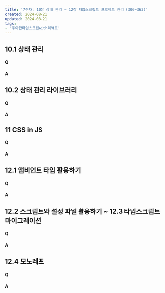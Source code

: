 ```yaml
---
title: '7주차: 10장 상태 관리 ~ 12장 타입스크립트 프로젝트 관리 (306~363)'
created: 2024-08-21
updated: 2024-08-21
tags:
- '우아한타입스크립with리액트'
---
```


## 10.1 상태 관리

#### Q


#### A


## 10.2 상태 관리 라이브러리

#### Q


#### A


## 11 CSS in JS

#### Q


#### A


## 12.1 앰비언트 타입 활용하기

#### Q


#### A


## 12.2 스크립트와 설정 파일 활용하기 ~ 12.3 타입스크립트 마이그레이션

#### Q


#### A


## 12.4 모노레포

#### Q


#### A

